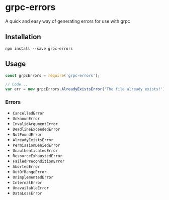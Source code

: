# grpc-errors

A quick and easy way of generating errors for use with grpc

## Installation
```
npm install --save grpc-errors
```

## Usage
```javascript
const grpcErrors = require('grpc-errors');

// Code...
var err = new grpcErrors.AlreadyExistsError('The file already exists!');
```
### Errors
- `CancelledError`
- `UnknownError`
- `InvalidArgumentError`
- `DeadlineExceededError`
- `NotFoundError`
- `AlreadyExistsError`
- `PermissionDeniedError`
- `UnauthenticatedError`
- `ResourceExhaustedError`
- `FailedPreconditionError`
- `AbortedError`
- `OutOfRangeError`
- `UnimplementedError`
- `InternalError`
- `UnavailableError`
- `DataLossError`
